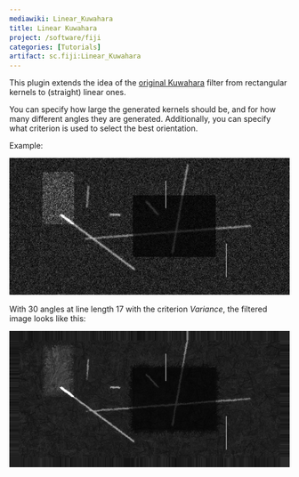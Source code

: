 ```yaml
---
mediawiki: Linear_Kuwahara
title: Linear Kuwahara
project: /software/fiji
categories: [Tutorials]
artifact: sc.fiji:Linear_Kuwahara
---
```


This plugin extends the idea of the [original Kuwahara](https://imagej.nih.gov/ij/plugins/kuwahara.html) filter from rectangular kernels to (straight) linear ones.

You can specify how large the generated kernels should be, and for how many different angles they are generated. Additionally, you can specify what criterion is used to select the best orientation.

Example:

![](/media/plugins/noisy-lines.png)

With 30 angles at line length 17 with the criterion *Variance*, the filtered image looks like this:

![](/media/plugins/noisy-lines-kuwahara.png)

 
